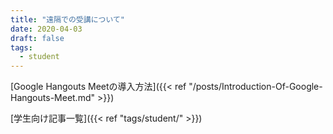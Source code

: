 ```yaml
---
title: "遠隔での受講について"
date: 2020-04-03
draft: false
tags: 
  - student
---
```

[Google Hangouts Meetの導入方法]({{< ref "/posts/Introduction-Of-Google-Hangouts-Meet.md" >}})  

[学生向け記事一覧]({{< ref "tags/student/" >}})  


